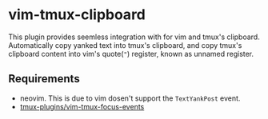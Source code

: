 
# vim-tmux-clipboard

This plugin provides seemless integration with for vim and tmux's clipboard.
Automatically copy yanked text into tmux's clipboard, and copy tmux's clipboard
content into vim's quote(`"`) register, known as unnamed register.

## Requirements

- neovim. This is due to vim dosen't support the `TextYankPost` event.
- [tmux-plugins/vim-tmux-focus-events](https://github.com/tmux-plugins/vim-tmux-focus-events)

